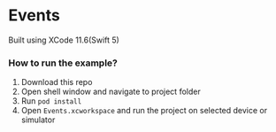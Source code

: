 # Events

Built using XCode 11.6(Swift 5)

### How to run the example?

1. Download this repo
1. Open shell window and navigate to project folder
1. Run `pod install`
1. Open `Events.xcworkspace` and run the project on selected device or simulator
